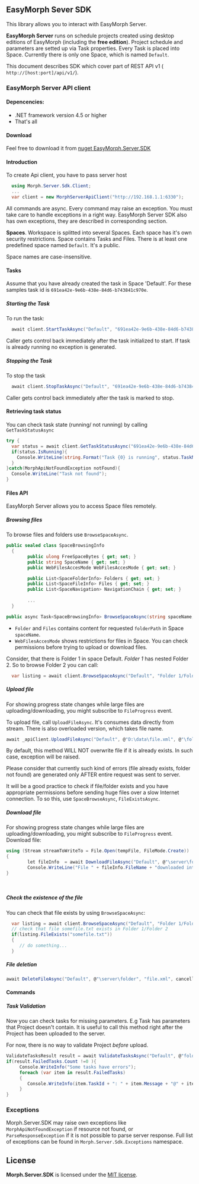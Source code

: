## EasyMorph Sever SDK

This library allows you to interact with EasyMorph Server.


**EasyMorph Server** runs on schedule projects created using desktop editions of EasyMorph (including the **free edition**). Project schedule and parameters are setted up via Task properties. Every Task is placed into Space. Currently there is only one Space, which is named `Default`.


This document describes SDK which cover part of REST API v1 ( `http://[host:port]/api/v1/`). 


### EasyMorph Server API client
#### Depencencies:
* .NET framework version 4.5 or higher
* That's all

#### Download
Feel free to download it from [ nuget EasyMorph.Server.SDK](https://www.nuget.org/packages/EasyMorph.Server.SDK)

#### Introduction

To create Api client, you have to pass server host 
``` C#
  using Morph.Server.Sdk.Client;
  ...
  var client = new MorphServerApiClient("http://192.168.1.1:6330");
```

All commands are async.
Every command  may raise an exception. You must take care to handle exceptions in a right way. EasyMorph Server SDK also has own exceptions, they are described in corresponding section.

**Spaces**. Workspace is splitted into several Spaces. Each space has it's own security restrictions. Space contains Tasks and Files.
There is at least one predefined space named `Default`. It's a public. 

Space names are case-insensitive.




#### Tasks
Assume that you have already created the task in Space 'Default'. For these samples task id is `691ea42e-9e6b-438e-84d6-b743841c970e`.

##### Starting the Task

To run the task:

``` C#
  await client.StartTaskAsync("Default", "691ea42e-9e6b-438e-84d6-b743841c970e", cancellationToken );
```
Caller gets control back immediately after the task initialized to start. If task is already running no exception is generated.


##### Stopping the Task

To stop the task
``` C#
  await client.StopTaskAsync("Default", "691ea42e-9e6b-438e-84d6-b743841c970e", cancellationToken )
```
Caller gets control back immediately after the task is marked to stop.

#### Retrieving task status 

You can check task state (running/ not running) by calling `GetTaskStatusAsync`

``` C#
try {
  var status = await client.GetTaskStatusAsync("691ea42e-9e6b-438e-84d6-b743841c970e", cancellationToken );
  if(status.IsRunning){
    Console.WriteLine(string.Format("Task {0} is running", status.TaskName));
  }
}catch(MorphApiNotFoundException notFound){
  Console.WriteLine("Task not found");
}

```

#### Files API

EasyMorph Server allows you to access Space files remotely. 


##### Browsing files
To browse files and folders use `BrowseSpaceAsync`.


``` C#
public sealed class SpaceBrowsingInfo
  {
        public ulong FreeSpaceBytes { get; set; }
        public string SpaceName { get; set; }
        public WebFilesAccesMode WebFilesAccesMode { get; set; }

        public List<SpaceFolderInfo> Folders { get; set; }        
        public List<SpaceFileInfo> Files { get; set; }
        public List<SpaceNavigation> NavigationChain { get; set; }
        
        ...
  }

public async Task<SpaceBrowsingInfo> BrowseSpaceAsync(string spaceName, string folderPath, CancellationToken cancellationToken);


```

* `Folder` and `Files` contains content for requested `folderPath` in Space `spaceName`.
* `WebFilesAccesMode` shows restrictions for files in Space. You can check permissions before trying to upload or download files.



Consider, that there is Folder 1 in space Default. *Folder 1* has nested Folder 2.
So to browse Folder 2 you can call:

``` C#
  var listing = await client.BrowseSpaceAsync("Default", "Folder 1/Folder 2",cancellationToken);
```


##### Upload file
For showing progress state changes while large files are uploading/downloading, you might subscribe to `FileProgress` event.

To upload file, call `UploadFileAsync`. It's consumes data directly from stream. There is also overloaded version, which takes file name.

``` C#
await _apiClient.UploadFileAsync("Default", @"D:\data\file.xml", @"\folder 2", cancellationToken, overwriteFileifExists:false);
```

By default, this method WILL NOT overwrite file if it is already exists. In such case, exception will be raised.


Please consider that currently such kind of errors (file already exists, folder not found) are generated only AFTER entire request was sent to server. 

It will be a good practice to check if file/folder exists and you have appropriate permissions before sending huge files over a slow Internet connection. To so this, use `SpaceBrowseAsync`, `FileExistsAsync`.


##### Download file
For showing progress state changes while large files are uploading/downloading, you might subscribe to `FileProgress` event.
Download file:

``` C#
using (Stream streamToWriteTo = File.Open(tempFile, FileMode.Create)) 
{
        let fileInfo  = await DownloadFileAsync("Default", @"\server\folder\file.xml", streamToWriteTo, cancellationToken);        
        Console.WriteLine("File " + fileInfo.FileName + "downloaded into " + tempFile);
}
                  
                    
```
##### Check the existence of the file

You can check that file exists by using `BrowseSpaceAsync`:
``` C#
  var listing = await client.BrowseSpaceAsync("Default", "Folder 1/Folder 2",cancellationToken);
  // check that file somefile.txt exists in Folder 1/Folder 2
  if(listing.FileExists("somefile.txt"))
  {
     // do something...
  }
```



##### File deletion


``` C#
await DeleteFileAsync("Default", @"\server\folder", "file.xml", cancellationToken);

```



#### Commands

##### Task Validation
Now you can check tasks for missing parameters. 
E.g Task has parameters that Project doesn't contain. It is useful to call this method right after the Project has been uploaded to the server.

For now, there is no way to validate Project *before* upload.

``` C# 
ValidateTasksResult result = await ValidateTasksAsync("Default", @"folder 2\project.morph" , cancellationToken);
if(result.FailedTasks.Count !=0 ){
     Console.WriteInfo("Some tasks have errors");
     foreach (var item in result.FailedTasks)
     {
        Console.WriteInfo(item.TaskId + ": " + item.Message + "@" + item.TaskApiUrl);
     }
}
```

### Exceptions
Morph.Server.SDK may raise own exceptions like `MorphApiNotFoundException` if resource not found, or `ParseResponseException` if it is not possible to parse server response.
Full list of exceptions can be found in `Morph.Server.Sdk.Exceptions` namespace.


## License 

**Morph.Server.SDK** is licensed under the [MIT license](https://github.com/easymorph/server-sdk/blob/master/LICENSE).




































